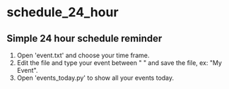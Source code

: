 # schedule_24_hour
Simple 24 hour schedule reminder
---------------------------------
1) Open 'event.txt' and choose your time frame.
2) Edit the file and type your event between  " " and save the file, ex: "My Event".
3) Open 'events_today.py' to show all your events today.
